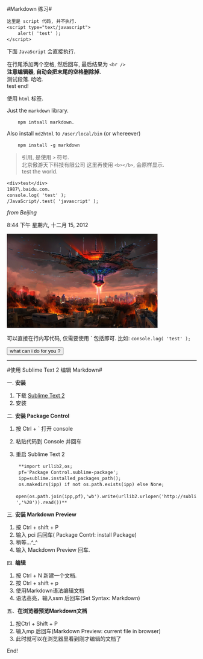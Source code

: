 #Markdown 练习#

    这里是 script 代码, 并不执行.
    <script type="text/javascript">
        alert( 'test' );
    </script>

下面 `JavaScript` 会直接执行. 
<script type="text/javascript">
    if ( !window.console ) {
        window.console = {
            log: function () {}
        };
    }

    console.log( 'log' );
</script>

在行尾添加两个空格, 然后回车, 最后结果为 `<br />`  
**注意编辑器, 自动会把末尾的空格删除掉.**   
测试段落. 哈哈.   
test end!

使用 `html` 标签.

Just the `markdown` library.

        npm intsall markdown.

Also install `md2html` to `/user/local/bin` (or whereever)

        npm install -g markdown

> 引用, 是使用 `>` 符号.  
> 北京傲游天下科技有限公司 
> 这里再使用 `<b></b>`, 会原样显示.  
>   test the world.


    <div>test</div>
    1987\.baidu.com.
    console.log( 'test' );
    /JavaScript/.test( 'javascript' );


*from Beijing*

8:44 下午 星期六, 十二月 15, 2012

<img src="/images/desk.jpg" width="400px" /></img>

<!-- Markdown 注释同 HTML 标签 -->
<!-- ![desk](/images/desk.jpg) -->

可以直接在行内写代码, 仅需要使用 \` 包括即可. 比如: `console.log( 'test' );`

<button>what can i do for you ?</button>

-------------------------------------------------


#使用 Sublime Text 2 编辑 Markdown#

一. **安装**

1. 下载 [Sublime Text 2](http://www.sublimetext.com/)
2. 安装


二. **安装 Package Control**

1. 按 Ctrl + \` 打开 console
2. 粘贴代码到 Console 并回车
3. 重启 Sublime Text 2

		**import urllib2,os;
        pf='Package Control.sublime-package';
        ipp=sublime.installed_packages_path();
        os.makedirs(ipp) if not os.path.exists(ipp) else None;
        open(os.path.join(ipp,pf),'wb').write(urllib2.urlopen('http://sublime.wbond.net/'+pf.replace(' ','%20')).read())**


三. **安装 Markdown Preview**

1. 按 Ctrl + shift + P
2. 输入 pci 后回车( Package Contrl: install Package)
3. 稍等...^_^
4. 输入 Mackdown Preview 回车.


四. **编辑**

1. 按 Ctrl + N 新建一个文档.
2. 按 Ctrl + shift + p
3. 使用Markdown语法编辑文档
4. 语法高亮，输入ssm 后回车(Set Syntax: Markdown)


五、**在浏览器预览Markdown文档**

1. 按Ctrl + Shift + P
2. 输入mp 后回车(Markdown Preview: current file in browser)
3. 此时就可以在浏览器里看到刚才编辑的文档了


[@redky]: http://weibo.com/redky
[466.com]: http://466.com/


End!

